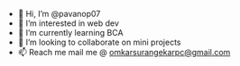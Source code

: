 - 👋 Hi, I’m @pavanop07
- 👀 I’m interested in web dev
- 🌱 I’m currently learning BCA
- 💞️ I’m looking to collaborate on mini projects
- 📫 Reach me mail me @ omkarsurangekarpc@gmail.com

<!---
pavanop07/pavanop07 is a ✨ special ✨ repository because its `README.md` (this file) appears on your GitHub profile.
You can click the Preview link to take a look at your changes.
--->
